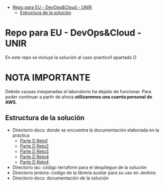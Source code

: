 -   [Repo para EU - DevOps&Cloud -
    UNIR](#repo-para-eu---devopscloud---unir)
    -   [Estructura de la
        solución](#estructura-de-la-solución)

# Repo para EU - DevOps&Cloud - UNIR

En este repo se incluye la solución al caso practico1 apartado D 

# NOTA IMPORTANTE

Debido causas inesperadas el laboratorio ha dejado de funcionar. Para
poder continuar a partir de ahora **utilizaremos una cuenta personal de
AWS**.

## Estructura de la solución

-   Directorio docs: donde se encuentra la documentación elaborada en la
    práctica
    -   [Parte D Reto1](docs/Parte_D_Reto_1.md)
    -   [Parte D Reto2](docs/Parte_D_Reto_2.md)
    -   [Parte D Reto3](docs/Parte_D_Reto_3.md)
    -   [Parte D Reto4](docs/Parte_D_Reto_4.md)
    -   [Parte D Reto4](docs/Parte_D_Reto_5.md)
-   Directorio iac: código terraform para el despliegue de la solución
-   Directorio jenkins: codigo de la librería auxliar para su uso en
    Jenkins
-   Directorio docs: documentación de la solución

